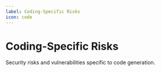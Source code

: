 ```yaml
---
label: Coding-Specific Risks
icon: code
---
```


# Coding-Specific Risks

Security risks and vulnerabilities specific to code generation.

